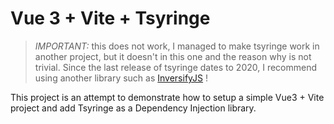 # Vue 3 + Vite + Tsyringe

> _IMPORTANT:_ this does not work, I managed to make tsyringe work in another project, but it doesn't in this one and the reason why is not trivial. Since the last release of tsyringe dates to 2020, I recommend using another library such as [InversifyJS](https://github.com/inversify/InversifyJS) !

This project is an attempt to demonstrate how to setup a simple Vue3 + Vite project and add Tsyringe as a Dependency Injection library.
